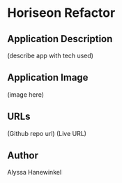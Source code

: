 # Horiseon Refactor

## Application Description
(describe app with tech used)

## Application Image
(image here)

## URLs
(Github repo url)
(Live URL)

## Author
Alyssa Hanewinkel
